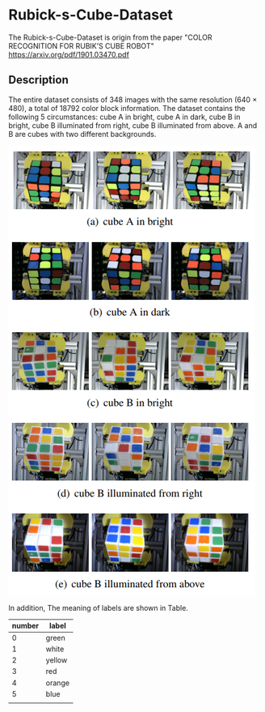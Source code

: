 # Rubick-s-Cube-Dataset
The Rubick-s-Cube-Dataset is origin from the paper "COLOR RECOGNITION FOR RUBIK’S CUBE ROBOT"
https://arxiv.org/pdf/1901.03470.pdf

## Description
The entire dataset consists of 348 images with the same resolution (640 × 480), a total of 18792 color block information. The dataset contains the following 5 circumstances: cube A in bright, cube A in dark, cube B in bright, cube B illuminated from right, cube B illuminated from above. A and B are cubes with two different backgrounds.

![Rubick-s-Cube-Dataset](1548421393364.png)

In addition, The meaning of labels are shown in Table. 

| number | label  |
| ------ | ------ |
| 0      | green  |
| 1      | white  |
| 2      | yellow |
| 3      | red    |
| 4      | orange |
| 5      | blue   |
|        |        |

